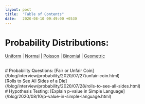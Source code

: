 ```yaml
---
layout: post
title:  "Table of Contents"
date:   2020-08-10 09:49:00 +0530
---
```



# Probability Distributions:
[Uniform](/blog/2020/08/01/uniform-probability-distribution.html) \| [Normal](/blog/2020/08/01/normal-probability-distribution.html) \| [Poisson](/blog/2020/08/01/poisson-probability-distribution.html) \| [Binomial](/blog/2020/08/01/binomial-probability-distribution.html) \| [Geometric](/blog/2020/08/01/geometric-probability-distribution.html)

<br/>
# Probability Questions:
[Fair or Unfair Coin](/blog/interview/probability/2020/07/27/unfair-coin.html) <br/>
[Rolls to See All Sides of a Die](/blog/interview/probability/2020/07/28/rolls-to-see-all-sides.html)

<br/>
# Hypothesis Testing:
[Explain p-value in Simple Language](/blog/2020/08/10/p-value-in-simple-language.html)

<script src="https://polyfill.io/v3/polyfill.min.js?features=es6"></script>
<script id="MathJax-script" async src="https://cdn.jsdelivr.net/npm/mathjax@3/es5/tex-mml-chtml.js"></script>

